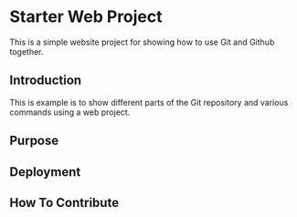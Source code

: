 # Starter Web Project

This is a simple website project for showing how to use Git and Github together.

## Introduction
This is example is to show different parts of the Git repository and various commands using a web project.

## Purpose

## Deployment

## How To Contribute
